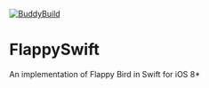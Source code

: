 [![BuddyBuild](https://dashboard.buddybuild.com/api/statusImage?appID=55dd277abbda430100397040&branch=master&build=latest)](https://dashboard.buddybuild.com/apps/55dd277abbda430100397040/build/latest)

# FlappySwift

An implementation of Flappy Bird in Swift for iOS 8*



